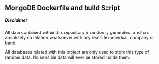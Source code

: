 ## MongoDB Dockerfile and build Script

##### Disclaimer

All data contained within this repository is randomly generated, and has 
absolutely no relation whatsoever with any real-life individual, company or bank. 

All databases related with this project are only used to store this type 
of random data. No sensible data will ever be stored inside them.